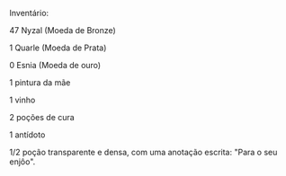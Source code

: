 Inventário:

47 Nyzal (Moeda de Bronze)

1 Quarle (Moeda de Prata)

0 Esnia (Moeda de ouro)

1 pintura da mãe

1 vinho

2 poções de cura

1 antídoto

1/2 poção transparente e densa, com uma anotação escrita: "Para o seu enjôo".
